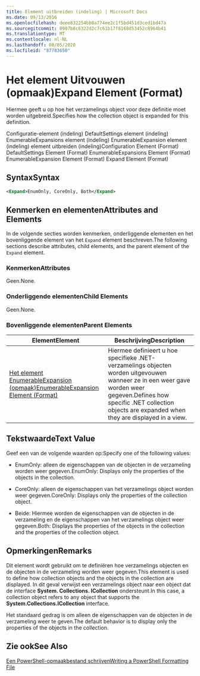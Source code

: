 ```yaml
---
title: Element uitbreiden (indeling) | Microsoft Docs
ms.date: 09/13/2016
ms.openlocfilehash: deee832254bb8a774ee2c1f5bd451d3ced1bd47a
ms.sourcegitcommit: 0907b8c6322d2c7c61b17f8168d53452c8964b41
ms.translationtype: MT
ms.contentlocale: nl-NL
ms.lasthandoff: 08/05/2020
ms.locfileid: "87783650"
---
```

# <a name="expand-element-format"></a><span data-ttu-id="835ad-102">Het element Uitvouwen (opmaak)</span><span class="sxs-lookup"><span data-stu-id="835ad-102">Expand Element (Format)</span></span>

<span data-ttu-id="835ad-103">Hiermee geeft u op hoe het verzamelings object voor deze definitie moet worden uitgebreid.</span><span class="sxs-lookup"><span data-stu-id="835ad-103">Specifies how the collection object is expanded for this definition.</span></span>

<span data-ttu-id="835ad-104">Configuratie-element (indeling) DefaultSettings element (indeling) EnumerableExpansions element (indeling) EnumerableExpansion element (indeling) element uitbreiden (indeling)</span><span class="sxs-lookup"><span data-stu-id="835ad-104">Configuration Element (Format) DefaultSettings Element (Format) EnumerableExpansions Element (Format) EnumerableExpansion Element (Format) Expand Element (Format)</span></span>

## <a name="syntax"></a><span data-ttu-id="835ad-105">Syntax</span><span class="sxs-lookup"><span data-stu-id="835ad-105">Syntax</span></span>

```xml
<Expand>EnumOnly, CoreOnly, Both</Expand>
```

## <a name="attributes-and-elements"></a><span data-ttu-id="835ad-106">Kenmerken en elementen</span><span class="sxs-lookup"><span data-stu-id="835ad-106">Attributes and Elements</span></span>

<span data-ttu-id="835ad-107">In de volgende secties worden kenmerken, onderliggende elementen en het bovenliggende element van het `Expand` element beschreven.</span><span class="sxs-lookup"><span data-stu-id="835ad-107">The following sections describe attributes, child elements, and the parent element of the `Expand` element.</span></span>

### <a name="attributes"></a><span data-ttu-id="835ad-108">Kenmerken</span><span class="sxs-lookup"><span data-stu-id="835ad-108">Attributes</span></span>

<span data-ttu-id="835ad-109">Geen.</span><span class="sxs-lookup"><span data-stu-id="835ad-109">None.</span></span>

### <a name="child-elements"></a><span data-ttu-id="835ad-110">Onderliggende elementen</span><span class="sxs-lookup"><span data-stu-id="835ad-110">Child Elements</span></span>

<span data-ttu-id="835ad-111">Geen.</span><span class="sxs-lookup"><span data-stu-id="835ad-111">None.</span></span>

### <a name="parent-elements"></a><span data-ttu-id="835ad-112">Bovenliggende elementen</span><span class="sxs-lookup"><span data-stu-id="835ad-112">Parent Elements</span></span>

|<span data-ttu-id="835ad-113">Element</span><span class="sxs-lookup"><span data-stu-id="835ad-113">Element</span></span>|<span data-ttu-id="835ad-114">Beschrijving</span><span class="sxs-lookup"><span data-stu-id="835ad-114">Description</span></span>|
|-------------|-----------------|
|[<span data-ttu-id="835ad-115">Het element EnumerableExpansion (opmaak)</span><span class="sxs-lookup"><span data-stu-id="835ad-115">EnumerableExpansion Element (Format)</span></span>](./enumerableexpansion-element-format.md)|<span data-ttu-id="835ad-116">Hiermee definieert u hoe specifieke .NET-verzamelings objecten worden uitgevouwen wanneer ze in een weer gave worden weer gegeven.</span><span class="sxs-lookup"><span data-stu-id="835ad-116">Defines how specific .NET collection objects are expanded when they are displayed in a view.</span></span>|

## <a name="text-value"></a><span data-ttu-id="835ad-117">Tekstwaarde</span><span class="sxs-lookup"><span data-stu-id="835ad-117">Text Value</span></span>

<span data-ttu-id="835ad-118">Geef een van de volgende waarden op:</span><span class="sxs-lookup"><span data-stu-id="835ad-118">Specify one of the following values:</span></span>

- <span data-ttu-id="835ad-119">EnumOnly: alleen de eigenschappen van de objecten in de verzameling worden weer gegeven.</span><span class="sxs-lookup"><span data-stu-id="835ad-119">EnumOnly: Displays only the properties of the objects in the collection.</span></span>

- <span data-ttu-id="835ad-120">CoreOnly: alleen de eigenschappen van het verzamelings object worden weer gegeven.</span><span class="sxs-lookup"><span data-stu-id="835ad-120">CoreOnly: Displays only the properties of the collection object.</span></span>

- <span data-ttu-id="835ad-121">Beide: Hiermee worden de eigenschappen van de objecten in de verzameling en de eigenschappen van het verzamelings object weer gegeven.</span><span class="sxs-lookup"><span data-stu-id="835ad-121">Both: Displays the properties of the objects in the collection and the properties of the collection object.</span></span>

## <a name="remarks"></a><span data-ttu-id="835ad-122">Opmerkingen</span><span class="sxs-lookup"><span data-stu-id="835ad-122">Remarks</span></span>

<span data-ttu-id="835ad-123">Dit element wordt gebruikt om te definiëren hoe verzamelings objecten en de objecten in de verzameling worden weer gegeven.</span><span class="sxs-lookup"><span data-stu-id="835ad-123">This element is used to define how collection objects and the objects in the collection are displayed.</span></span> <span data-ttu-id="835ad-124">In dit geval verwijst een verzamelings object naar een object dat de interface  **System. Collections. ICollection** ondersteunt.</span><span class="sxs-lookup"><span data-stu-id="835ad-124">In this case, a collection object refers to any object that supports the  **System.Collections.ICollection** interface.</span></span>

<span data-ttu-id="835ad-125">Het standaard gedrag is om alleen de eigenschappen van de objecten in de verzameling weer te geven.</span><span class="sxs-lookup"><span data-stu-id="835ad-125">The default behavior is to display only the properties of the objects in the collection.</span></span>

## <a name="see-also"></a><span data-ttu-id="835ad-126">Zie ook</span><span class="sxs-lookup"><span data-stu-id="835ad-126">See Also</span></span>

[<span data-ttu-id="835ad-127">Een PowerShell-opmaakbestand schrijven</span><span class="sxs-lookup"><span data-stu-id="835ad-127">Writing a PowerShell Formatting File</span></span>](./writing-a-powershell-formatting-file.md)
